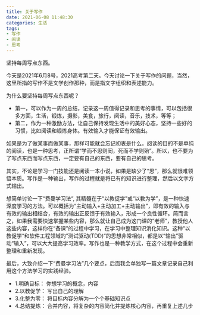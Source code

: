 ```yaml
---
title: 关于写作
date: 2021-06-08 11:48:30
categories: 生活
tags:
- 写作
- 阅读
- 思考
---
```


坚持每周写点东西。

今天是2021年6月8号，2021高考第二天。今天讨论一下关于写作的问题，当然，这里所指的写作不是文学创作那种，而是指文字组织和表述能力。

为什么要坚持每周写点东西呢？ 
- 第一，可以作为一周的总结，记录这一周值得记录和思考的事情，可以包括很多方面，生活，锻炼，摄影，美食，旅行，阅读，音乐，技术，等等； 
- 第二，作为一种激励方法，让自己保持发现生活中的美好心态，坚持一些好的习惯，比如阅读和锻炼身体。有效输入才能保证有效输出。

如果是为了做某事而做某事，那样可能就会忘记初衷是什么。阅读的目的不是单纯的阅读，也是一种思考，正所谓“学而不思则罔，死而不学则殆”。所以，也不要为了写点东西而写点东西，一定要有自己的东西，要有自己的思考。

其实，不论是学习一门技能还是阅读一本小说，如果是缺少了“思”，那么就很难领悟本质。写作是一种输出，写作的过程就是将已有的知识进行整理，然后以文字方式输出。

想简单讨论一下“费曼学习法“, 其精髓在于“以教促学”或“以教为学”，是一种快速深度学习的方法。可以概括为“主动输入+主动加工+主动输出”，即有效的输入与有效的输出相结合，有效的输出正反馈于有效输入，形成一个良性循环。简而言之，如果我需要快速掌握某些内容，那么就让自己成为这门课的“老师”，教授他人这些内容，这样你在“备课”的过程中学习，在学习中整理知识消化知识。这种“以教促学“和软件工程领域的”测试驱动(TDD)“的思想非常相似，都是以“输出”驱动“输入”，可以大大提高学习效率。写作也是一种教学方式，在这个过程中会重新整理和重新发现。

最后，大致介绍一下“费曼学习法”几个要点，后面我会单独写一篇文章记录自己利用这个方法学习的实践经验。

- 1.明确目标： 你想学习的概念，内容
- 2.以教促学： 写出自己的理解
- 3.化整为零： 将目标内容分解为一个个基础知识点
- 4.总结提炼： 合并内容，将复杂的内容简化并提炼核心内容，再重复上述几步



